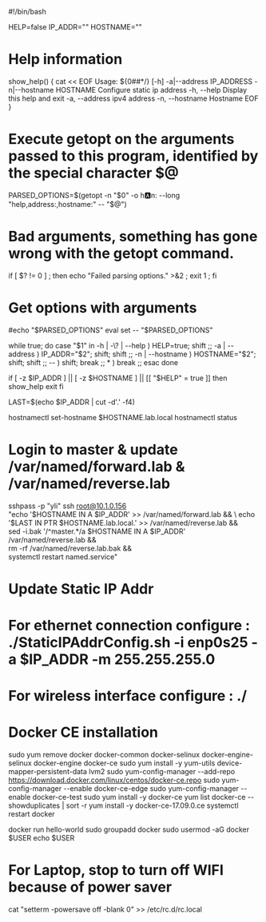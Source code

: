 #!/bin/bash

HELP=false
IP_ADDR=""
HOSTNAME=""

# Help information
show_help() {
cat << EOF
Usage: ${0##*/} [-h] -a|--address IP_ADDRESS -n|--hostname HOSTNAME
Configure static ip address
  -h, --help		Display this help and exit
  -a, --address		ipv4 address
  -n, --hostname        Hostname
EOF
}

# Execute getopt on the arguments passed to this program, identified by the special character $@
PARSED_OPTIONS=$(getopt -n "$0" -o h:a:n: --long "help,address:,hostname:" -- "$@")

# Bad arguments, something has gone wrong with the getopt command.
if [ $? != 0 ] ; then echo "Failed parsing options." >&2 ; exit 1 ; fi

# Get options with arguments
#echo "$PARSED_OPTIONS"
eval set -- "$PARSED_OPTIONS"

while true; do
  case "$1" in
    -h | -\? | --help )          HELP=true; shift ;;
    -a | --address )          IP_ADDR="$2"; shift; shift ;;
    -n | --hostname )        HOSTNAME="$2"; shift; shift ;;
    -- ) shift; break ;;
    * ) break ;;
  esac
done

if [ -z $IP_ADDR ] || [ -z $HOSTNAME ] || [[ "$HELP" = true ]]
then
  show_help
  exit
fi

LAST=$(echo $IP_ADDR | cut  -d'.' -f4)

hostnamectl set-hostname $HOSTNAME.lab.local
hostnamectl status

# Login to master & update /var/named/forward.lab & /var/named/reverse.lab
sshpass -p "yli" ssh root@10.1.0.156 \
"echo '$HOSTNAME              IN       A       $IP_ADDR' >> /var/named/forward.lab          && \
 echo '$LAST       IN     PTR   $HOSTNAME.lab.local.' >> /var/named/reverse.lab             && \
 sed -i.bak '/^master.*/a $HOSTNAME       IN       A       $IP_ADDR' /var/named/reverse.lab && \
 rm -rf /var/named/reverse.lab.bak                                                          && \
 systemctl restart named.service"

# Update Static IP Addr
# For ethernet connection configure : ./StaticIPAddrConfig.sh -i enp0s25 -a $IP_ADDR -m 255.255.255.0
# For wireless interface  configure : ./

# Docker CE installation 
sudo yum remove docker docker-common docker-selinux docker-engine-selinux docker-engine docker-ce
sudo yum install -y yum-utils   device-mapper-persistent-data   lvm2
sudo yum-config-manager --add-repo https://download.docker.com/linux/centos/docker-ce.repo
sudo yum-config-manager --enable   docker-ce-edge
sudo yum-config-manager --enable   docker-ce-test
sudo yum install -y docker-ce
yum list docker-ce --showduplicates | sort -r
yum install -y docker-ce-17.09.0.ce
systemctl restart docker

docker run hello-world
sudo groupadd docker
sudo usermod -aG docker  $USER
echo $USER

# For Laptop, stop to turn off WIFI because of power saver
cat "setterm -powersave off -blank 0" >> /etc/rc.d/rc.local

